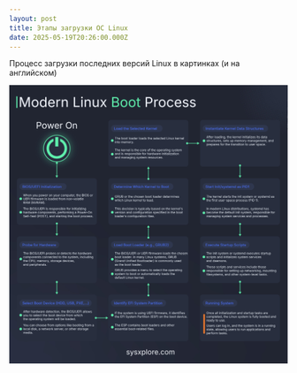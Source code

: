 ```yaml
---
layout: post
title: Этапы загрузки ОС Linux
date: 2025-05-19T20:26:00.000Z
---
```

Процесс загрузки последних версий Linux в картинках (и на английском)

![](/assets/uploads/IMG_2265.JPEG)
